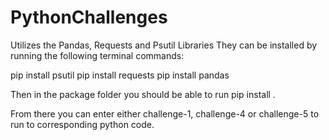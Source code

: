 # PythonChallenges

Utilizes the Pandas, Requests and Psutil Libraries
They can be installed by running the following terminal commands:

pip install psutil
pip install requests
pip install pandas

Then in the package folder you should be able to run 
pip install .

From there you can enter either challenge-1, challenge-4 or challenge-5 to run to corresponding python code. 

